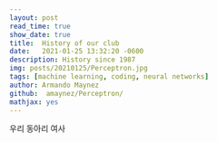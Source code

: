 ```yaml
---
layout: post
read_time: true
show_date: true
title:  History of our club
date:   2021-01-25 13:32:20 -0600
description: History since 1987
img: posts/20210125/Perceptron.jpg 
tags: [machine learning, coding, neural networks]
author: Armando Maynez
github:  amaynez/Perceptron/
mathjax: yes
---
```


우리 동아리 여사
